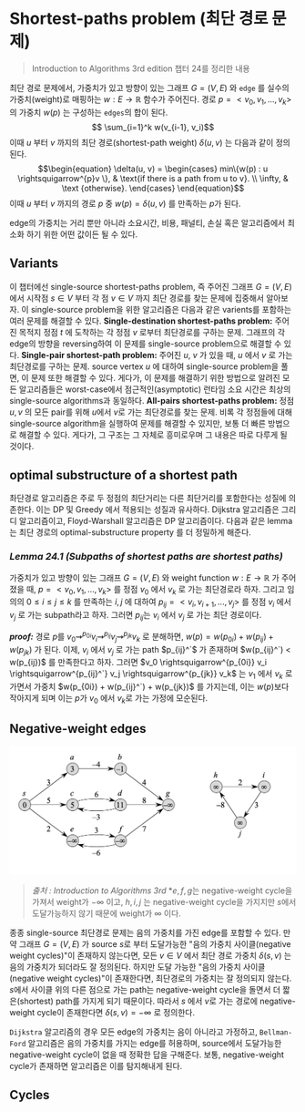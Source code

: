 # Shortest-paths problem (최단 경로 문제)
>Introduction to Algorithms 3rd edition 챕터 24를 정리한 내용

최단 경로 문제에서, 가중치가 있고 방향이 있는 그래프 $G = (V, E)$ 와  `edge` 를 실수의 가중치(weight)로 매핑하는 $w : E \rightarrow \mathbb{R}$ 함수가 주어진다. 경로 $p = <v_0, v_1, ... ,v_k>$ 의 가중치 $w(p)$ 는 구성하는 `edges`의 합이 된다. $$ \sum_{i=1}^k w(v_{i-1}, v_i)$$
이때 $u$ 부터 $v$ 까지의 최단 경로(shortest-path weight) $\delta(u, v)$ 는 다음과 같이 정의된다. $$\begin{equation}
	\delta(u, v) = \begin{cases}
		min\{w(p) : u \rightsquigarrow^{p}v \}, & \text{if there is a path from u to v}. \\
		\infty, & \text {otherwise}.
	\end{cases}
\end{equation}$$
이때 $u$ 부터 $v$ 까지의 경로 $p$ 중 $w(p) = \delta(u, v)$ 를 만족하는 $p$가 []()된다.

edge의 가중치는 거리 뿐만 아니라 소요시간, 비용, 패널티, 손실 혹은 알고리즘에서 최소화 하기 위한 어떤 값이든 될 수 있다.

## Variants
이 챕터에선 single-source shortest-paths problem, 즉 주어진 그래프 $G = (V, E)$ 에서 시작점 $s \in V$ 부터 각 점 $v \in V$ 까지 최단 경로를 찾는 문제에 집중해서 알아보자. 이 single-source problem을 위한 알고리즘은 다음과 같은 varients를 포함하는 여러 문제를 해결할 수 있다.
**Single-destination shortest-paths problem:** 
	주어진 목적지 정점 $t$ 에 도착하는 각 정점 $v$ 로부터 최단경로를 구하는 문제. 그래프의 각 edge의 방향을 reversing하여 이 문제를 single-source problem으로 해결할 수 있다.
**Single-pair shortest-path problem:**
	주어진 $u$, $v$ 가 있을 때, $u$ 에서 $v$ 로 가는 최단경로를 구하는 문제. source vertex $u$ 에 대하여 single-source problem을 풀면, 이 문제 또한 해결할 수 있다. 게다가, 이 문제를 해결하기 위한 방법으로 알려진 모든 알고리즘들은 worst-case에서 점근적인(asymptotic) 런타임 소요 시간은 최상의 single-source algorithms과 동일하다.
**All-pairs shortest-paths problem:**
	정점 $u, v$ 의 모든 pair를 위해 $u$에서 $v$로 가는 최단경로를 찾는 문제. 비록 각 정점들에 대해 single-source algorithm을 실행하여 문제를 해결할 수 있지만, 보통 더 빠른 방법으로 해결할 수 있다. 게다가, 그 구조는 그 자체로 흥미로우며 그 내용은 따로 다루게 될 것이다.

## optimal substructure of a shortest path
촤단경로 알고리즘은 주로 두 정점의 최단거리는 다른 최단거리를 포함한다는 성질에 의존한다. 이는 DP 및 Greedy 에서 적용되는 성질과 유사하다. Dijkstra 알고리즘은 그리디 알고리즘이고, Floyd-Warshall 알고리즘은 DP 알고리즘이다. 다음과 같은 lemma는 최단 경로의 optimal-substructure property 를 더 정밀하게 해준다.

### *Lemma 24.1 (Subpaths of shortest paths are shortest paths)*
가중치가 있고 방향이 있는 그래프 $G = (V, E)$ 와 weight function $w : E \rightarrow \mathbb{R}$ 가 주어졌을 때, $p = < v_0, v_1, ... , v_k>$ 를 정점 $v_0$ 에서 $v_k$ 로 가는 최단경로라 하자. 그리고 임의의 $0 \leq i \leq j \leq k$ 를 만족하는 $i, j$ 에 대하여 $p_{ij} = <v_i, v_{i+1}, ..., v_j>$ 를 정점 $v_i$ 에서 $v_j$ 로 가는 subpath라고 하자. 그러면 $p_{ij}$는 $v_i$ 에서 $v_j$ 로 가는 최단 경로이다.

__*proof:*__
경로 $p$를 $v_0 \rightsquigarrow^{p_{0i}} v_i \rightsquigarrow^{p_{ij}} v_j \rightsquigarrow^{p_{jk}} v_k$ 로 분해하면, $w(p) = w(p_{0i}) + w(p_{ij}) + w(p_{jk})$ 가 된다. 이제, $v_i$ 에서 $v_j$ 로 가는 path $p_{ij}^`$ 가 존재하며 $w(p_{ij}^`) < w(p_{ij})$ 를 만족한다고 하자. 그러면 $v_0 \rightsquigarrow^{p_{0i}} v_i \rightsquigarrow^{p_{ij}^`} v_j \rightsquigarrow^{p_{jk}} v_k$ 는 $v_1$ 에서 $v_k$ 로 가면서 가중치 $w(p_{0i}) + w(p_{ij}^`) + w(p_{jk})$  를 가지는데, 이는 $w(p)$보다 작아지게 되며 이는 $p$가 $v_0$ 에서 $v_k$로 가는 가정에 모순된다.

## Negative-weight edges
![negative Edge](negativeEdge.png)
>*출처 : Introduction to Algorithms 3rd*
>*$e, f, g$는 negative-weight cycle을 가져서 weight가 $-\infty$ 이고, $h, i, j$ 는 negative-weight cycle을 가지지만 $s$에서 도달가능하지 않기 때문에 weight가 $\infty$ 이다. 

종종 single-source 최단경로 문제는 음의 가중치를 가진 edge를 포함할 수 있다. 만약 그래프 $G=(V, E)$ 가 source $s$로 부터 도달가능한 "음의 가중치 사이클(negative weight cycles)"이 존재하지 않는다면, 모든 $v \in V$ 에서 최단 경로 가중치 $\delta(s, v)$ 는 음의 가중치가 되더라도 잘 정의된다. 하지만 도달 가능한 "음의 가중치 사이클(negative weight cycles)"이 존재한다면, 최단경로의 가중치는 잘 정의되지 않는다. $s$에서 사이클 위의 다른 점으로 가는 path는 negative-weight cycle을 돌면서 더 짧은(shortest) path를 가지게 되기 때문이다. 따라서 $s$ 에서 $v$로 가는 경로에 negative-weight cycle이 존재한다면 $\delta(s, v) = -\infty$ 로 정의한다.

`Dijkstra` 알고리즘의 경우 모든 edge의 가중치는 음이 아니라고 가정하고, `Bellman-Ford` 알고리즘은 음의 가중치를 가지는 edge를 허용하며, source에서 도달가능한 negative-weight cycle이 없을 때 정확한 답을 구해준다. 보통, negative-weight cycle가 존재하면 알고리즘은 이를 탐지해내게 된다.

## Cycles

